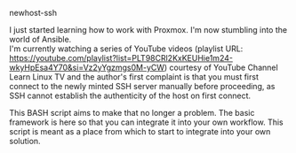 newhost-ssh

I just started learning how to work with Proxmox.  I'm now stumbling into the world of Ansible.  
I'm currently watching a series of YouTube videos 
(playlist URL: https://youtube.com/playlist?list=PLT98CRl2KxKEUHie1m24-wkyHpEsa4Y70&si=Vz2yYgzmgs0M-yCW)
courtesy of YouTube Channel Learn Linux TV and the author's first complaint is that you must first
connect to the newly minted SSH server manually before proceeding, as SSH cannot establish the
authenticity of the host on first connect.

This BASH script aims to make that no longer a problem.  The basic framework is here so that you can
integrate it into your own workflow.  This script is meant as a place from which to start to integrate
into your own solution.
